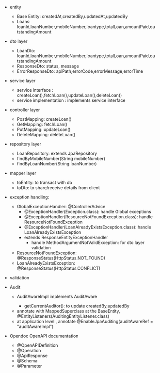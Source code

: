 - entity 
  - Base Entity: createdAt,createdBy,updatedAt,updatedBy
  - Loans: loanId,loanNumber,mobileNumber,loantype,totalLoan,amountPaid,outstandingAmount
- dto layer
  - LoanDto: loanId,loanNumber,mobileNumber,loantype,totalLoan,amountPaid,outstandingAmount
  - ResponseDto: status, message
  - ErrorResponseDto: apiPath,errorCode,errorMessage,errorTime
- service layer
  - service interface : createLoan(),fetchLoan(),updateLoan(),deleteLoan()
  - service implementation : implements service interface
- controller layer
  - PostMapping: createLoan()
  - GetMapping: fetchLoan()
  - PutMapping: updateLoan()
  - DeleteMapping: deleteLoan()
- repository layer
  - LoanRepository: extends JpaRepository
  - findByMobileNumber(String mobileNumber)
  - findByLoanNumber(String loanNumber)
- mapper layer
  - toEntity: to transact with db
  - toDto: to share/receive details from client

- exception handling:
    - GlobalExceptionHandler: @ControllerAdvice
      - @ExceptionHandler(Exception.class): handle Global exceptions    
      - @ExceptionHandler(ResourceNotFoundException.class): handle ResourceNotFoundException
      - @ExceptionHandler(LoanAlreadyExistsException.class): handle LoanAlreadyExistsException
      - extends ResponseEntityExceptionHandler
        - handle MethodArgumentNotValidException: for dto layer validation
    - ResourceNotFoundException: @ResponseStatus(HttpStatus.NOT_FOUND)
    - LoanAlreadyExistsException: @ResponseStatus(HttpStatus.CONFLICT)
- validation
- Audit
  - AuditAwareImpl implements AuditAware<String>
    - getCurrentAuditor(): to update createdBy,updatedBy
  - annotate with MappedSuperclass at the BaseEntity, @EntityListeners(AuditingEntityListener.class)
  - at application level , annotate @EnableJpaAuditing(auditAwareRef = "auditAwareImpl")
- Opendoc OpenAPI documentation
  - @OpenAPIDefinition
  - @Operation
  - @ApiResponse
  - @Schema
  - @Parameter